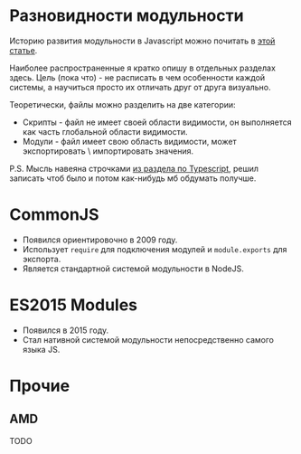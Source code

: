 # Разновидности модульности

Историю развития модульности в Javascript можно почитать в [этой статье](https://habr.com/ru/companies/yandex/articles/192874/#commonjs-modules-2009).

Наиболее распространенные я кратко опишу в отдельных разделах здесь. Цель (пока что) - не расписать в чем особенности каждой системы, а научиться просто их отличать друг от друга визуально.

Теоретически, файлы можно разделить на две категории:

* Скрипты - файл не имеет своей области видимости, он выполняется как часть глобальной области видимости.
* Модули - файл имеет свою область видимости, может экспортировать \ импортировать значения.

P.S. Мысль навеяна строчками [из раздела по Typescript](https://www.typescriptlang.org/docs/handbook/modules/theory.html#scripts-and-modules-in-javascript), решил записать чтоб было и потом как-нибудь мб обдумать получше.

# CommonJS

* Появился ориентировочно в 2009 году.
* Использует `require` для подключения модулей и `module.exports` для экспорта.
* Является стандартной системой модульности в NodeJS.

# ES2015 Modules

* Появился в 2015 году.
* Стал нативной системой модульности непосредственно самого языка JS.

# Прочие

## AMD

TODO